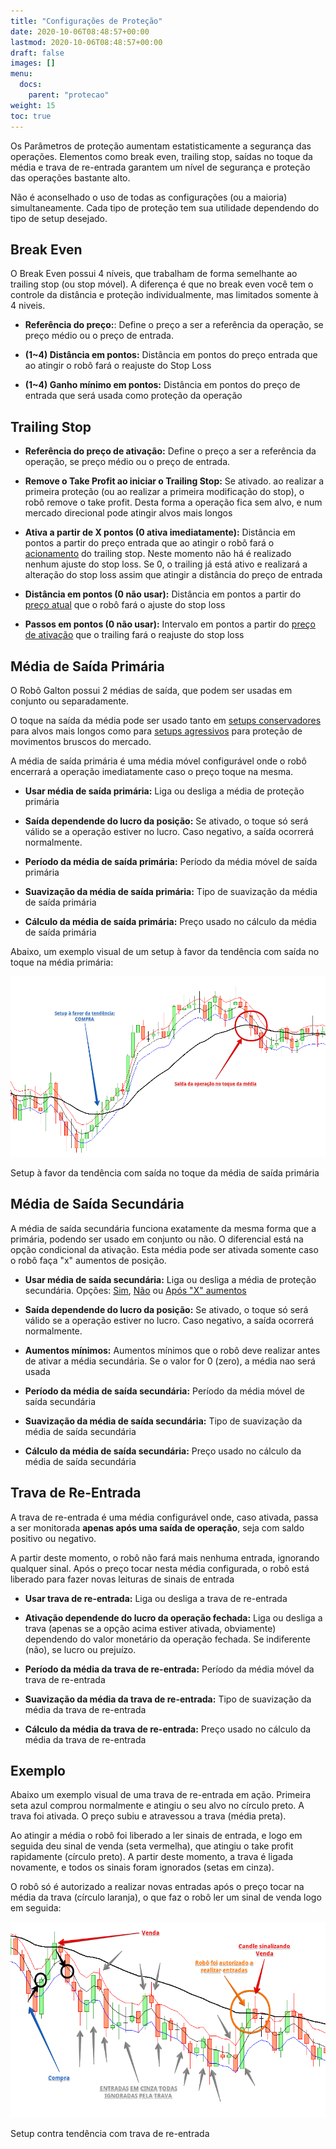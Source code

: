 ```yaml
---
title: "Configurações de Proteção"
date: 2020-10-06T08:48:57+00:00
lastmod: 2020-10-06T08:48:57+00:00
draft: false
images: []
menu:
  docs:
    parent: "protecao"
weight: 15
toc: true
---
```


Os Parâmetros de proteção aumentam estatisticamente a segurança das operações. Elementos como break even, trailing stop, saídas no toque da média e trava de re-entrada garantem um nível de segurança e proteção das operações bastante alto.

Não é aconselhado o uso de todas as configurações (ou a maioria) simultaneamente. Cada tipo de proteção tem sua utilidade dependendo do tipo de setup desejado.

## Break Even

O Break Even possui 4 níveis, que trabalham de forma semelhante ao trailing stop (ou stop móvel). A diferença é que no break even você tem o controle da distância e proteção individualmente, mas limitados somente à 4 niveis.

- **Referência do preço:**: Define o preço a ser a referência da operação, se preço médio ou o preço de entrada.

- **(1~4) Distância em pontos:** Distância em pontos do preço entrada que ao atingir o robô fará o reajuste do Stop Loss

- **(1~4) Ganho mínimo em pontos:** Distância em pontos do preço de entrada que será usada como proteção da operação

## Trailing Stop

- **Referência do preço de ativação:** Define o preço a ser a referência da operação, se preço médio ou o preço de entrada.

- **Remove o Take Profit ao iniciar o Trailing Stop:** Se ativado. ao realizar a primeira proteção (ou ao realizar a primeira modificação do stop), o robô remove o take profit. Desta forma a operação fica sem alvo, e num mercado direcional pode atingir alvos mais longos

- **Ativa a partir de X pontos (0 ativa imediatamente):** Distância em pontos a partir do preço entrada que ao atingir o robô fará o <ins>acionamento</ins> do trailing stop. Neste momento não há é realizado nenhum ajuste do stop loss. Se 0, o trailing já está ativo e realizará a alteração do stop loss assim que atingir a distância do preço de entrada

- **Distância em pontos (0 não usar):** Distância em pontos a partir do <ins>preço atual</ins> que o robô fará o ajuste do stop loss

- **Passos em pontos (0 não usar):** Intervalo em pontos a partir do <ins>preço de ativação</ins> que o trailing fará o reajuste do stop loss

## Média de Saída Primária

O Robô Galton possui 2 médias de saída, que podem ser usadas em conjunto ou separadamente.

O toque na saída da média pode ser usado tanto em <ins>setups conservadores</ins> para alvos mais longos como para <ins>setups agressivos</ins> para proteção de movimentos bruscos do mercado.

A média de saída primária é uma média móvel configurável onde o robô encerrará a operação imediatamente caso o preço toque na mesma.

- **Usar média de saída primária:** Liga ou desliga a média de proteção primária
  
- **Saída dependende do lucro da posição:** Se ativado, o toque só será válido se a operação estiver no lucro. Caso negativo, a saída ocorrerá normalmente.

- **Período da média de saída primária:** Período da média móvel de saída primária

- **Suavização da média de saída primária:** Tipo de suavização da média de saída primária

- **Cálculo da média de saída primária:** Preço usado no cálculo da média de saída primária

Abaixo, um exemplo visual de um setup à favor da tendência com saída no toque na média primária:

<div class="moldura">
    <img src="../images/saida-01.png" alt="Setup à favor da tendência com saída no toque da média de saída primária">
    <p class="legenda">Setup à favor da tendência com saída no toque da média de saída primária</p>
</div>

## Média de Saída Secundária

A média de saída secundária funciona exatamente da mesma forma que a primária, podendo ser usado em conjunto ou não. O diferencial está na opção condicional da ativação. Esta média pode ser ativada somente caso o robô faça "x" aumentos de posição.

- **Usar média de saída secundária:** Liga ou desliga a média de proteção secundária. Opções: <ins>Sim</ins>, <ins>Não</ins> ou <ins>Após "X" aumentos</ins>

- **Saída dependende do lucro da posição:** Se ativado, o toque só será válido se a operação estiver no lucro. Caso negativo, a saída ocorrerá normalmente.

- **Aumentos mínimos:** Aumentos mínimos que o robô deve realizar antes de ativar a média secundária. Se o valor for 0 (zero), a média nao será usada

- **Período da média de saída secundária:** Período da média móvel de saída secundária

- **Suavização da média de saída secundária:** Tipo de suavização da média de saída secundária

- **Cálculo da média de saída secundária:** Preço usado no cálculo da média de saída secundária

## Trava de Re-Entrada

A trava de re-entrada é uma média configurável onde, caso ativada, passa a ser monitorada **apenas após uma saída de operação**, seja com saldo positivo ou negativo.

A partir deste momento, o robô não fará mais nenhuma entrada, ignorando qualquer sinal. Após o preço tocar nesta média configurada, o robô está liberado para fazer novas leituras de sinais de entrada

- **Usar trava de re-entrada:** Liga ou desliga a trava de re-entrada
 
- **Ativação dependende do lucro da operação fechada:** Liga ou desliga a trava (apenas se a opção acima estiver ativada, obviamente) dependendo do valor monetário da operação fechada. Se indiferente (não), se lucro ou prejuízo.

- **Período da média da trava de re-entrada:** Período da média móvel da trava de re-entrada

- **Suavização da média da trava de re-entrada:** Tipo de suavização da média da trava de re-entrada

- **Cálculo da média da trava de re-entrada:** Preço usado no cálculo da média da trava de re-entrada

## Exemplo

Abaixo um exemplo visual de uma trava de re-entrada em ação. Primeira seta azul comprou normalmente e atingiu o seu alvo no círculo preto. A trava foi ativada. O preço subiu e atravessou a trava (média preta).

Ao atingir a média o robô foi liberado a ler sinais de entrada, e logo em seguida deu sinal de venda (seta vermelha), que atingiu o take profit rapidamente (círculo preto). A partir deste momento, a trava é ligada novamente, e todos os sinais foram ignorados (setas em cinza).

O robô só é autorizado a realizar novas entradas após o preço tocar na média da trava (círculo laranja), o que faz o robô ler um sinal de venda logo em seguida:

<div class="moldura">
    <img src="../images/trava.png" alt="Setup contra tendência com trava de re-entrada">
    <p class="legenda">Setup contra tendência com trava de re-entrada</p>
</div>